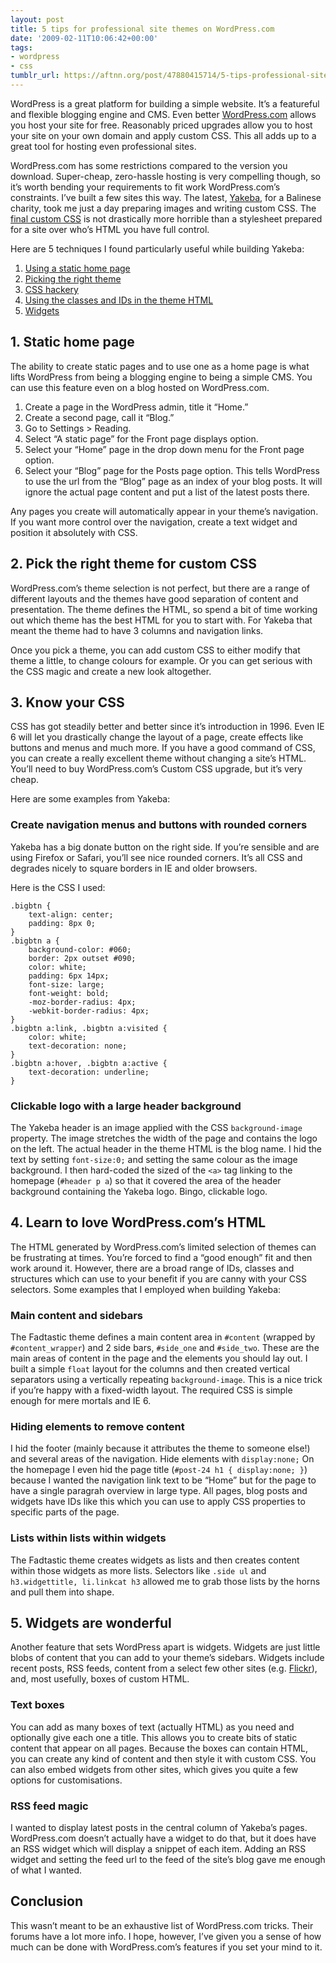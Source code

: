 ```yaml
---
layout: post
title: 5 tips for professional site themes on WordPress.com
date: '2009-02-11T10:06:42+00:00'
tags:
- wordpress
- css
tumblr_url: https://aftnn.org/post/47880415714/5-tips-professional-site-themes-wordpresscom
---
```

<p>WordPress is a great platform for building a simple website. It&rsquo;s a featureful and flexible blogging engine and CMS. Even better <a href="http://wordpress.com">WordPress.com</a> allows you host your site for free. Reasonably priced upgrades allow you to host your site on your own domain and apply custom CSS. This all adds up to a great tool for hosting even professional sites.</p>

<p>WordPress.com has some restrictions compared to the version you download. Super-cheap, zero-hassle hosting is very compelling though, so it&rsquo;s worth bending your requirements to fit work WordPress.com&rsquo;s constraints. I&rsquo;ve built a few sites this way. The latest, <a href="http://yakeba.wordpress.com/">Yakeba</a>, for a Balinese charity, took me just a day preparing images and writing custom CSS. The <a href="http://yakeba.wordpress.com/?css=css&amp;rev=17">final custom CSS</a> is not drastically more horrible than a stylesheet prepared for a site over who&rsquo;s HTML you have full control.</p>

<p>Here are 5 techniques I found particularly useful while building Yakeba:</p>

<ol>
<li><a href="#pages">Using a static home page</a></li>
<li><a href="#theme">Picking the right theme</a></li>
<li><a href="#css">CSS hackery</a></li>
<li><a href="#html">Using the classes and IDs in the theme HTML</a></li>
<li><a href="#widgets">Widgets</a></li>
</ol>

<p><a name="pages"></a></p>

<h2>1. Static home page</h2>

<p>The ability to create static pages and to use one as a home page is what lifts WordPress from being a blogging engine to being a simple CMS. You can use this feature even on a blog hosted on WordPress.com.</p>

<ol>
<li>Create a page in the WordPress admin, title it &ldquo;Home.&rdquo;</li>
<li>Create a second page, call it &ldquo;Blog.&rdquo;</li>
<li>Go to Settings &gt; Reading.</li>
<li>Select &ldquo;A static page&rdquo; for the Front page displays option.</li>
<li>Select your &ldquo;Home&rdquo; page in the drop down menu for the Front page option.</li>
<li>Select your &ldquo;Blog&rdquo; page for the Posts page option. This tells WordPress to use the url from the &ldquo;Blog&rdquo; page as an index of your blog posts. It will ignore the actual page content and put a list of the latest posts there.</li>
</ol>

<p>Any pages you create will automatically appear in your theme&rsquo;s navigation. If you want more control over the navigation, create a text widget and position it absolutely with CSS.</p>

<p><a name="theme"></a></p>

<h2>2. Pick the right theme for custom CSS</h2>

<p>WordPress.com&rsquo;s theme selection is not perfect, but there are a range of different layouts and the themes have good separation of content and presentation. The theme defines the HTML, so spend a bit of time working out which theme has the best HTML for you to start with. For Yakeba that meant the theme had to have 3 columns and navigation links.</p>

<p>Once you pick a theme, you can add custom CSS to either modify that theme a little, to change colours for example. Or you can get serious with the CSS magic and create a new look altogether.</p>

<p><a name="css"></a></p>

<h2>3. Know your CSS</h2>

<p>CSS has got steadily better and better since it&rsquo;s introduction in 1996. Even IE 6 will let you drastically change the layout of a page, create effects like buttons and menus and much more. If you have a good command of CSS, you can create a really excellent theme without changing a site&rsquo;s HTML. You&rsquo;ll need to buy WordPress.com&rsquo;s Custom CSS upgrade, but it&rsquo;s very cheap.</p>

<p>Here are some examples from Yakeba:</p>

<h3>Create navigation menus and buttons with rounded corners</h3>

<p>Yakeba has a big donate button on the right side. If you&rsquo;re sensible and are using Firefox or Safari, you&rsquo;ll see nice rounded corners. It&rsquo;s all CSS and degrades nicely to square borders in IE and older browsers.</p>

<p>Here is the CSS I used:</p>

<pre><code class="css">.bigbtn {
    text-align: center;
    padding: 8px 0;
}
.bigbtn a {
    background-color: #060;
    border: 2px outset #090;
    color: white;
    padding: 6px 14px;
    font-size: large;
    font-weight: bold;
    -moz-border-radius: 4px;
    -webkit-border-radius: 4px;
}
.bigbtn a:link, .bigbtn a:visited {
    color: white;
    text-decoration: none;
}
.bigbtn a:hover, .bigbtn a:active {
    text-decoration: underline;
}</code></pre>

<h3>Clickable logo with a large header background</h3>

<p>The Yakeba header is an image applied with the CSS <code>background-image</code> property. The image stretches the width of the page and contains the logo on the left. The actual header in the theme HTML is the blog name. I hid the text by setting <code>font-size:0;</code> and setting the same colour as the image background. I then hard-coded the sized of the <code>&lt;a&gt;</code> tag linking to the homepage (<code>#header p a</code>) so that it covered the area of the header background containing the Yakeba logo. Bingo, clickable logo.</p>

<p><a name="html"></a></p>

<h2>4. Learn to love WordPress.com&rsquo;s HTML</h2>

<p>The HTML generated by WordPress.com&rsquo;s limited selection of themes can be frustrating at times. You&rsquo;re forced to find a &ldquo;good enough&rdquo; fit and then work around it. However, there are a broad range of IDs, classes and structures which can use to your benefit if you are canny with your CSS selectors. Some examples that I employed when building Yakeba:</p>

<h3>Main content and sidebars</h3>

<p>The Fadtastic theme defines a main content area in <code>#content</code> (wrapped by <code>#content_wrapper</code>) and 2 side bars, <code>#side_one</code> and <code>#side_two</code>. These are the main areas of content in the page and the elements you should lay out. I built a simple <code>float</code> layout for the columns and then created vertical separators using a vertically repeating <code>background-image</code>. This is a nice trick if you&rsquo;re happy with a fixed-width layout. The required CSS is simple enough for mere mortals and IE 6.</p>

<h3>Hiding elements to remove content</h3>

<p>I hid the footer (mainly because it attributes the theme to someone else!) and several areas of the navigation. Hide elements with <code>display:none;</code> On the homepage I even hid the page title (<code>#post-24 h1 { display:none; }</code>) because I wanted the navigation link text to be &ldquo;Home&rdquo; but for the page to have a single paragrah overview in large type. All pages, blog posts and widgets have IDs like this which you can use to apply CSS properties to specific parts of the page.</p>

<h3>Lists within lists within widgets</h3>

<p>The Fadtastic theme creates widgets as lists and then creates content within those widgets as more lists. Selectors like <code>.side ul</code> and <code>h3.widgettitle, li.linkcat h3</code> allowed me to grab those lists by the horns and pull them into shape.</p>

<p><a name="widgets"></a></p>

<h2>5. Widgets are wonderful</h2>

<p>Another feature that sets WordPress apart is widgets. Widgets are just little blobs of content that you can add to your theme&rsquo;s sidebars. Widgets include recent posts, RSS feeds, content from a select few other sites (e.g. <a href="http://flickr.com/">Flickr</a>), and, most usefully, boxes of custom HTML.</p>

<h3>Text boxes</h3>

<p>You can add as many boxes of text (actually HTML) as you need and optionally give each one a title. This allows you to create bits of static content that appear on all pages. Because the boxes can contain HTML, you can create any kind of content and then style it with custom CSS. You can also embed widgets from other sites, which gives you quite a few options for customisations.</p>

<h3>RSS feed magic</h3>

<p>I wanted to display latest posts in the central column of Yakeba&rsquo;s pages. WordPress.com doesn&rsquo;t actually have a widget to do that, but it does have an RSS widget which will display a snippet of each item. Adding an RSS widget and setting the feed url to the feed of the site&rsquo;s blog gave me enough of what I wanted.</p>

<h2>Conclusion</h2>

<p>This wasn&rsquo;t meant to be an exhaustive list of WordPress.com tricks. Their forums have a lot more info. I hope, however, I&rsquo;ve given you a sense of how much can be done with WordPress.com&rsquo;s features if you set your mind to it.</p>
